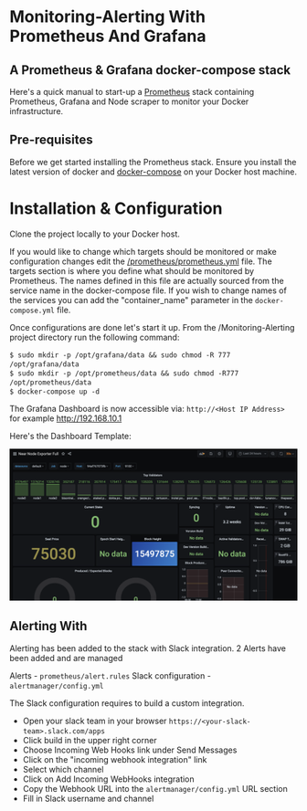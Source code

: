 # Monitoring-Alerting With Prometheus And Grafana
## A Prometheus & Grafana docker-compose stack
Here's a quick manual to start-up a [Prometheus](http://prometheus.io/) stack containing Prometheus, Grafana and Node scraper to monitor your Docker infrastructure. 

## Pre-requisites
Before we get started installing the Prometheus stack. Ensure you install the latest version of docker and [docker-compose](https://docs.docker.com/compose/install/) on your Docker host machine.

# Installation & Configuration
Clone the project locally to your Docker host.

If you would like to change which targets should be monitored or make configuration changes edit the [/prometheus/prometheus.yml](prometheus/prometheus.yml) file. The targets section is where you define what should be monitored by Prometheus. The names defined in this file are actually sourced from the service name in the docker-compose file. If you wish to change names of the services you can add the "container_name" parameter in the `docker-compose.yml` file.

Once configurations are done let's start it up. From the /Monitoring-Alerting project directory run the following command:

    $ sudo mkdir -p /opt/grafana/data && sudo chmod -R 777 /opt/grafana/data
    $ sudo mkdir -p /opt/prometheus/data && sudo chmod -R777 /opt/prometheus/data
    $ docker-compose up -d
The Grafana Dashboard is now accessible via: `http://<Host IP Address>` for example http://192.168.10.1

Here's the Dashboard Template:

![Grafana Dashboard](https://raw.githubusercontent.com/minstr22/Monitoring-Alerting/master/Dashboard1.png)

## Alerting With
Alerting has been added to the stack with Slack integration. 2 Alerts have been added and are managed

Alerts              - `prometheus/alert.rules`
Slack configuration - `alertmanager/config.yml`

The Slack configuration requires to build a custom integration.
* Open your slack team in your browser `https://<your-slack-team>.slack.com/apps`
* Click build in the upper right corner
* Choose Incoming Web Hooks link under Send Messages
* Click on the "incoming webhook integration" link
* Select which channel
* Click on Add Incoming WebHooks integration
* Copy the Webhook URL into the `alertmanager/config.yml` URL section
* Fill in Slack username and channel
